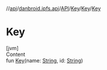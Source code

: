 //[api](../../../../index.md)/[danbroid.ipfs.api](../../../index.md)/[API](../../index.md)/[Key](../index.md)/[Key](index.md)/[Key](-key.md)



# Key  
[jvm]  
Content  
fun [Key](-key.md)(name: [String](https://kotlinlang.org/api/latest/jvm/stdlib/kotlin/-string/index.html), id: [String](https://kotlinlang.org/api/latest/jvm/stdlib/kotlin/-string/index.html))  



